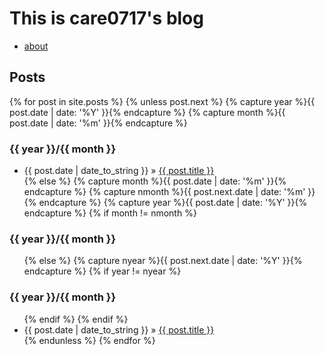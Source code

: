 

# This is care0717's blog
- [about](about)

## Posts
{% for post in site.posts %}
{% unless post.next %}
{% capture year %}{{ post.date | date: '%Y' }}{% endcapture %}
{% capture month %}{{ post.date | date: '%m' }}{% endcapture %}
<h3>{{ year }}/{{ month }}</h2>
<ul>
<li>
<span>{{ post.date | date_to_string }} &raquo;</span>
<a href="{{ post.url }}">{{ post.title }}</a>
</li>
{% else %}
{% capture month %}{{ post.date | date: '%m' }}{% endcapture %}
{% capture nmonth %}{{ post.next.date | date: '%m' }}{% endcapture %}
{% capture year %}{{ post.date | date: '%Y' }}{% endcapture %}
{% if month != nmonth %}
</ul>
<h3>{{ year }}/{{ month }}</h2>
<ul>
{% else %}
{% capture nyear %}{{ post.next.date | date: '%Y' }}{% endcapture %}
{% if year != nyear %}
</ul>
<h3>{{ year }}/{{ month }}</h2>
<ul>
{% endif %}
{% endif %}
<li>
<span>{{ post.date | date_to_string }} &raquo;</span>
<a href="{{ post.url }}">{{ post.title }}</a>
</li>
{% endunless %}
{% endfor %}
</ul>
